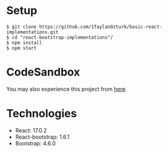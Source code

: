 # Setup
```
$ git clone https://github.com/1TaylanOzturk/basic-react-implementations.git
$ cd "react-bootstrap-implementations"/
$ npm install
$ npm start
```
# CodeSandbox
You may also experience this project from [here](https://codesandbox.io/s/9vbc1).

# Technologies
* React: 17.0.2
* React-bootstrap: 1.6.1
* Bootstrap: 4.6.0
